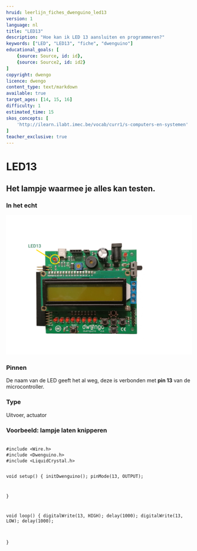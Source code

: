 ```yaml
---
hruid: leerlijn_fiches_dwenguino_led13
version: 1
language: nl
title: "LED13"
description: "Hoe kan ik LED 13 aansluiten en programmeren?"
keywords: ["LED", "LED13", "fiche", "dwenguino"]
educational_goals: [
    {source: Source, id: id}, 
    {source: Source2, id: id2}
]
copyright: dwengo
licence: dwengo
content_type: text/markdown
available: true
target_ages: [14, 15, 16]
difficulty: 1
estimated_time: 15
skos_concepts: [
    'http://ilearn.ilabt.imec.be/vocab/curr1/s-computers-en-systemen'
]
teacher_exclusive: true
---
```


<div class="dwengo_content fiche">
    <h1 class="title">LED13</h1>
    <h2 class="subtitle">Het lampje waarmee je alles kan testen.</h2>
    <div class="info_item">
        <h3 class="info_item_title">In het echt</h3>
        <p class="info_item_content">
            <img src="img/dwenguino_topview_led13_small.png" alt="Dwenguino location led 13" title="The location of led 13 on the dwenguino"></img>
        </p>
    </div>
    <div class="info_item">
        <h3 class="info_item_title">Pinnen</h3>
        <p class="info_item_content">
            De naam van de LED geeft het al weg, deze is verbonden met <strong>pin 13</strong> van de microcontroller. 
        </p>
    </div>
    <div class="info_item">
        <h3 class="info_item_title">Type</h3>
        <p class="info_item_content">
            Uitvoer, actuator 
        </p>
    </div>
    <div class="example_item">
        <h3 class="example_item_title">Voorbeeld: lampje laten knipperen</h3>
        <p class="example_item_content">
            <pre><code class="language-arduino">
#include &lt;Wire.h&gt;
#include &lt;Dwenguino.h&gt;
#include &lt;LiquidCrystal.h&gt;

void setup()
{
    initDwenguino();
    pinMode(13, OUTPUT);

}

void loop()
{
    digitalWrite(13, HIGH);
    delay(1000);
    digitalWrite(13, LOW);
    delay(1000);

}
            </code></pre> 
        </p>
    </div>
</div>



